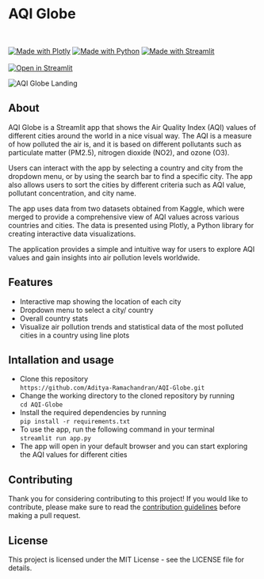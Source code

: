 # AQI Globe
<br>


[![Made with Plotly](https://img.shields.io/badge/Made%20with-Plotly-1f425f.svg)](https://plotly.com/)  [![Made with Python](https://img.shields.io/badge/Made%20with-Python-1f425f.svg)](https://www.python.org/)  [![Made with Streamlit](https://img.shields.io/badge/Made%20with-Streamlit-1f425f.svg)](https://www.streamlit.io/) <br>
<br>
[![Open in Streamlit](https://static.streamlit.io/badges/streamlit_badge_black_white.svg)](https://aqi-globe.streamlit.app/)




![AQI Globe Landing](/Images/AQI%20Globe%20Landing.jpg)

## About 

AQI Globe is a Streamlit app that shows the Air Quality Index (AQI) values of different cities around the world in a nice visual way. The AQI is a measure of how polluted the air is, and it is based on different pollutants such as particulate matter (PM2.5), nitrogen dioxide (NO2), and ozone (O3).

Users can interact with the app by selecting a country and city from the dropdown menu, or by using the search bar to find a specific city. The app also allows users to sort the cities by different criteria such as AQI value, pollutant concentration, and city name.

The app uses data from two datasets obtained from Kaggle, which were merged to provide a comprehensive view of AQI values across various countries and cities. The data is presented using Plotly, a Python library for creating interactive data visualizations.

The application provides a simple and intuitive way for users to explore AQI values and gain insights into air pollution levels worldwide.

## Features
* Interactive map showing the location of each city
* Dropdown menu to select a city/ country
* Overall country stats
* Visualize air pollution trends and statistical data of the most polluted cities in a country using line plots

## Intallation and usage
* Clone this repository <br>
`https://github.com/Aditya-Ramachandran/AQI-Globe.git`
* Change the working directory to the cloned repository by running <br>
`cd AQI-Globe`
* Install the required dependencies by running<br>
`pip install -r requirements.txt`
* To use the app, run the following command in your terminal<br>
`streamlit run app.py`
* The app will open in your default browser and you can start exploring the AQI values for different cities

## Contributing
Thank you for considering contributing to this project! If you would like to contribute, please make sure to read the [contribution guidelines](CONTRIBUTING.md) before making a pull request.


## License
This project is licensed under the MIT License - see the LICENSE file for details.
